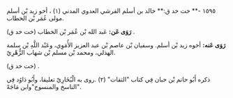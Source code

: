 ١٥٩٥ -** خت خد ق:** خالد بن أسلم القرشي العدوي المدني (١) ، أخو زيد بْن أسلم مولى عُمَر بْن الخطاب.

**رَوَى عَن:** عَبد الله بْن عُمَر بْن الخطاب (خت خد ق) .

**رَوَى عَنه:** أخوه زيد بْن أسلم. وسفيان بْن عاصم بْن عبد العزيز الأُمَوِي، وعَبْد اللَّهِ بْن سلمة الهذلي، ومحمد بْن مسلم بْن شهاب الزُّهْرِيّ.

(خت خد ق) .

ذكره أَبُو حاتم بْن حبان فِي كتاب "الثقات" (٢) .روى به الْبُخَارِيّ تعليقا، وأَبُو دَاوُد فِي "الناسخ والمنسوخ"وابن مَاجَهْ.